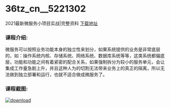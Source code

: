 # 36tz_cn__5221302
2021最新微服务小项目实战|完整资料
[下载地址](http://www.36tz.cn/article/5221302 "下载地址")
### 课程介绍:
微服务可以按照业务功能本身的独立性来划分，如果系统提供的业务是非常底层的，如：操作系统内核、存储系统、网络系统、数据库系统等等，这类系统都偏底层，功能和功能之间有着紧密的配合关系，如果强制拆分为较小的服务单元，会让集成工作量急剧上升，并且这种人为的切割无法带来业务上的真正的隔离，所以无法做到独立部署和运行，也就不适合做成微服务了。

### 课程截图:
[![download](http://36tz.cn/muke_img/2021_10_2-12.png "下载地址")](http://www.36tz.cn "下载地址")
